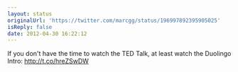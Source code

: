 ```yaml
---
layout: status
originalUrl: 'https://twitter.com/marcgg/status/196997892395905025'
isReply: false
date: 2012-04-30 16:22:12
---
```


If you don't have the time to watch the TED Talk, at least watch the Duolingo Intro: http://t.co/hreZSwDW
